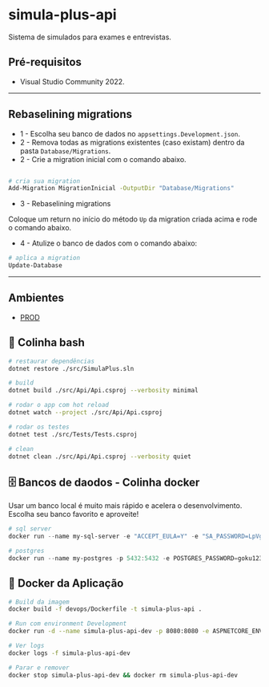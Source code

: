 # simula-plus-api

Sistema de simulados para exames e entrevistas.

## Pré-requisitos
- Visual Studio Community 2022.

---

## Rebaselining migrations

- 1 - Escolha seu banco de dados no `appsettings.Development.json`.
- 2 - Remova todas as migrations existentes (caso existam) dentro da pasta `Database/Migrations`.
- 2 - Crie a migration inicial com o comando abaixo.

```bash

# cria sua migration
Add-Migration MigrationInicial -OutputDir "Database/Migrations"
```

- 3 - Rebaselining migrations

Coloque um return no início do método `Up` da migration criada acima e rode o comando abaixo. 


- 4 - Atulize o banco de dados com o comando abaixo:
```bash
# aplica a migration
Update-Database
```



---
## Ambientes 
- [PROD](https://mock-exams.pegasus-soft.com.br/swagger)


## 🔧 Colinha bash

```bash
# restaurar dependências
dotnet restore ./src/SimulaPlus.sln

# build
dotnet build ./src/Api/Api.csproj --verbosity minimal

# rodar o app com hot reload
dotnet watch --project ./src/Api/Api.csproj

# rodar os testes
dotnet test ./src/Tests/Tests.csproj

# clean
dotnet clean ./src/Api/Api.csproj --verbosity quiet
```


## 🗄️ Bancos de daodos - Colinha docker

Usar um banco local é muito mais rápido e acelera o desenvolvimento. Escolha seu banco favorito e aproveite!

```powershell
# sql server
docker run --name my-sql-server -e "ACCEPT_EULA=Y" -e "SA_PASSWORD=LpVgt4fLMZbg7kcp" -p 1433:1433 -d mcr.microsoft.com/mssql/server:2022-latest

# postgres
docker run --name my-postgres -p 5432:5432 -e POSTGRES_PASSWORD=goku123 -e PGDATA=/var/lib/postgresql-static/data -d postgres
```

## 🐳 Docker da Aplicação

```bash
# Build da imagem
docker build -f devops/Dockerfile -t simula-plus-api .

# Run com environment Development
docker run -d --name simula-plus-api-dev -p 8080:8080 -e ASPNETCORE_ENVIRONMENT=Development simula-plus-api

# Ver logs
docker logs -f simula-plus-api-dev

# Parar e remover
docker stop simula-plus-api-dev && docker rm simula-plus-api-dev
```
